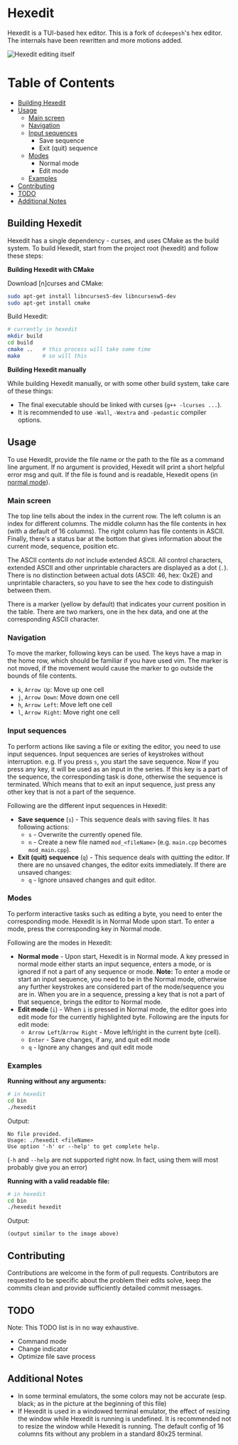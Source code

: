# Hexedit
Hexedit is a TUI-based hex editor. This is a fork of `dcdeepesh`'s hex editor.
The internals have been rewritten and more motions added.

![Hexedit editing itself](https://github.com/dcdeepesh/hexedit/blob/master/Documentation/images/Home.png)

# Table of Contents
- [Building Hexedit](#building-hexedit)
- [Usage](#usage)
  - [Main screen](#main-screen)
  - [Navigation](#navigation)
  - [Input sequences](#input-sequences)
    - Save sequence
    - Exit (quit) sequence
  - [Modes](#modes)
    - Normal mode
    - Edit mode
  - [Examples](#examples)
- [Contributing](#contributing)
- [TODO](#todo)
- [Additional Notes](#additional-notes)

## Building Hexedit
Hexedit has a single dependency - curses, and uses CMake as the build system.
To build Hexedit, start from the project root (hexedit) and follow these steps:

**Building Hexedit with CMake**

Download [n]curses and CMake:
```sh
sudo apt-get install libncurses5-dev libncursesw5-dev
sudo apt-get install cmake
```

Build Hexedit:
```sh
# currently in hexedit
mkdir build
cd build
cmake ..   # this process will take some time
make       # so will this
```

**Building Hexedit manually**

While building Hexedit manually, or with some other build system, take care of these things:
- The final executable should be linked with curses (`g++ -lcurses ...`).
- It is recommended to use `-Wall`, `-Wextra` and `-pedantic` compiler options.

## Usage
To use Hexedit, provide the file name or the path to the file as a command line argument.
If no argument is provided, Hexedit will print a short helpful error msg and quit.
If the file is found and is readable, Hexedit opens (in [normal mode](#modes)).

### Main screen
The top line tells about the index in the current row.
The left column is an index for different columns.
The middle column has the file contents in hex (with a default of 16 columns).
The right column has file contents in ASCII.
Finally, there's a status bar at the bottom that gives information about the current mode, sequence, position etc.

The ASCII contents *do not* include extended ASCII.
All control characters, extended ASCII and other unprintable characters are displayed as a dot (`.`).
There is no distinction between actual dots (ASCII: 46, hex: 0x2E) and unprintable characters,
so you have to see the hex code to distinguish between them.

There is a marker (yellow by default) that indicates your current position in the table.
There are two markers, one in the hex data, and one at the corresponding ASCII character.

### Navigation
To move the marker, following keys can be used.
The keys have a map in the home row, which should be familiar if you have used vim.
The marker is not moved, if the movement would cause the marker to go outside the bounds of file contents.

- `k`, `Arrow Up`: Move up one cell
- `j`, `Arrow Down`: Move down one cell
- `h`, `Arrow Left`: Move left one cell
- `l`, `Arrow Right`: Move right one cell

### Input sequences
To perform actions like saving a file or exiting the editor, you need to use input sequences.
Input sequences are series of keystrokes without interruption.
e.g. If you press `s`, you start the save sequence.
Now if you press any key, it will be used as an input in the series.
If this key is a part of the sequence, the corresponding task is done, otherwise the sequence is terminated.
Which means that to exit an input sequence, just press any other key that is not a part of the sequence.

Following are the different input sequences in Hexedit:
- **Save sequence** (`s`) - This sequence deals with saving files. It has following actions:
  - `s` - Overwrite the currently opened file.
  - `n` - Create a new file named `mod_<fileName>` (e.g. `main.cpp` becomes `mod_main.cpp`).
- **Exit (quit) sequence** (`q`) - This sequence deals with quitting the editor.
If there are no unsaved changes, the editor exits immediately. If there are unsaved changes:
  - `q` - Ignore unsaved changes and quit editor.

### Modes
To perform interactive tasks such as editing a byte, you need to enter the corresponding mode.
Hexedit is in Normal Mode upon start.
To enter a mode, press the corresponding key in Normal mode.

Following are the modes in Hexedit:
- **Normal mode** - Upon start, Hexedit is in Normal mode.
A key pressed in normal mode either starts an input sequence, enters a mode, or is ignored if not a part of any sequence or mode.
**Note:** To enter a mode or start an input sequence, you need to be in the Normal mode, otherwise any further keystrokes are
considered part of the mode/sequence you are in. When you are in a sequence, pressing a key that is not a part of that sequence, brings the
editor to Normal mode.
- **Edit mode** (`i`) - When `i` is pressed in Normal mode, the editor goes into edit mode for the currently highlighted byte.
Following are the inputs for edit mode:
  - `Arrow Left`/`Arrow Right` - Move left/right in the current byte (cell).
  - `Enter` - Save changes, if any, and quit edit mode
  - `q` - Ignore any changes and quit edit mode
  
### Examples
**Running without any arguments:**
```sh
# in hexedit
cd bin
./hexedit
```
Output:
```
No file provided.
Usage: ./hexedit <fileName>
Use option '-h' or --help' to get complete help.
```
(`-h` and `--help` are not supported right now. In fact, using them will most probably give you an error)

**Running with a valid readable file:**
```sh
# in hexedit
cd bin
./hexedit hexedit
```
Output:
```
(output similar to the image above)
```

## Contributing
Contributions are welcome in the form of pull requests.
Contributors are requested to be specific about the problem their edits solve, 
keep the commits clean and provide sufficiently detailed commit messages.

## TODO
Note: This TODO list is in no way exhaustive.

- Command mode
- Change indicator
- Optimize file save process

## Additional Notes
- In some terminal emulators, the some colors may not be accurate (esp. black; as in the picture at the beginning of this file)
- If Hexedit is used in a windowed terminal emulator, the effect of resizing the window while Hexedit is running is undefined.
It is recommended not to resize the window while Hexedit is running.
The default config of 16 columns fits without any problem in a standard 80x25 terminal.
